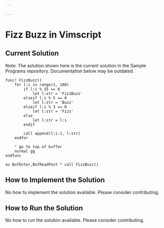 ```yaml
---

---
```


# Fizz Buzz in Vimscript

## Current Solution

Note: The solution shown here is the current solution in the Sample Programs repository. Documentation below may be outdated.

```Vimscript
func! FizzBuzz()
    for l:i in range(1, 100)
        if l:i % 15 == 0
            let l:str = 'FizzBuzz'
        elseif l:i % 5 == 0
            let l:str = 'Buzz'
        elseif l:i % 3 == 0
            let l:str = 'Fizz'
        else
            let l:str = l:i
        endif

        call append(l:i-1, l:str)
    endfor

    " go to top of buffer
    normal gg
endfunc

au BufEnter,BufReadPost * call FizzBuzz()

```

## How to Implement the Solution

No how to implement the solution available. Please consider contributing.

## How to Run the Solution

No how to run the solution available. Please consider contributing.
